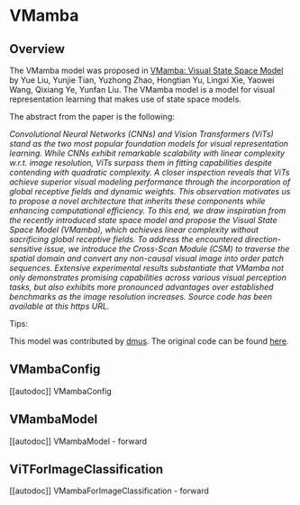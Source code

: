 <!--Copyright 2022 The HuggingFace Team. All rights reserved.

Licensed under the Apache License, Version 2.0 (the "License"); you may not use this file except in compliance with
the License. You may obtain a copy of the License at

http://www.apache.org/licenses/LICENSE-2.0

Unless required by applicable law or agreed to in writing, software distributed under the License is distributed on
an "AS IS" BASIS, WITHOUT WARRANTIES OR CONDITIONS OF ANY KIND, either express or implied. See the License for the
specific language governing permissions and limitations under the License.
-->

# VMamba

## Overview

The VMamba model was proposed in [VMamba: Visual State Space Model](https://arxiv.org/abs/2401.10166) by Yue Liu, Yunjie Tian, Yuzhong Zhao, Hongtian Yu, Lingxi Xie, Yaowei Wang, Qixiang Ye, Yunfan Liu. The VMamba model is a model for visual representation learning that makes use of state space models.

The abstract from the paper is the following:

*Convolutional Neural Networks (CNNs) and Vision Transformers (ViTs) stand as the two most popular foundation models for visual representation learning. While CNNs exhibit remarkable scalability with linear complexity w.r.t. image resolution, ViTs surpass them in fitting capabilities despite contending with quadratic complexity. A closer inspection reveals that ViTs achieve superior visual modeling performance through the incorporation of global receptive fields and dynamic weights. This observation motivates us to propose a novel architecture that inherits these components while enhancing computational efficiency. To this end, we draw inspiration from the recently introduced state space model and propose the Visual State Space Model (VMamba), which achieves linear complexity without sacrificing global receptive fields. To address the encountered direction-sensitive issue, we introduce the Cross-Scan Module (CSM) to traverse the spatial domain and convert any non-causal visual image into order patch sequences. Extensive experimental results substantiate that VMamba not only demonstrates promising capabilities across various visual perception tasks, but also exhibits more pronounced advantages over established benchmarks as the image resolution increases. Source code has been available at this https URL.*

Tips:

<INSERT TIPS ABOUT MODEL HERE>

This model was contributed by [dmus](https://huggingface.co/dmus). The original code can be found [here](<https://github.com/MzeroMiko/VMamba>).

## VMambaConfig

[[autodoc]] VMambaConfig


## VMambaModel

[[autodoc]] VMambaModel
    - forward

## ViTForImageClassification

[[autodoc]] VMambaForImageClassification
    - forward